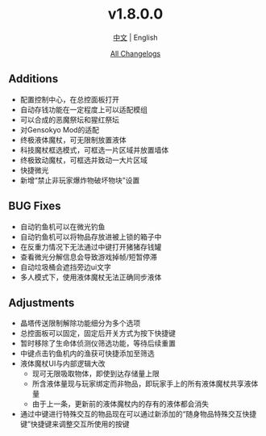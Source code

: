 ﻿<h1 align="center">v1.8.0.0</h1>

<div align="center">

[中文](../zh/v1.8.0.0.md) | English

[All Changelogs](../../ChangeLog-en.md)

</div>

## Additions

- 配置控制中心，在总控面板打开
- 自动存钱功能在一定程度上可以适配模组
- 可以合成的恶魔祭坛和猩红祭坛
- 对Gensokyo Mod的适配
- 终极液体魔杖，可无限制放置液体
- 科技魔杖框选模式，可框选一片区域并放置墙体
- 终极致动魔杖，可框选并致动一大片区域
- 快捷微光
- 新增“禁止非玩家爆炸物破坏物块”设置

## BUG Fixes

- 自动钓鱼机可以在微光钓鱼
- 自动钓鱼机可以将物品存放进被上锁的箱子中
- 在反重力情况下无法通过中键打开猪猪存钱罐
- 查看微光分解信息会导致游戏掉帧/短暂停滞
- 自动垃圾桶会遮挡旁边ui文字
- 多人模式下，使用液体魔杖无法正确同步液体

## Adjustments

- 晶塔传送限制解除功能细分为多个选项
- 总控面板可以固定，固定后开关方式为按下快捷键
- 暂时移除了生命体侦测仪筛选功能，等待后续重置
- 中键点击钓鱼机内的渔获可快捷添加至筛选
- 液体魔杖UI与内部逻辑大改
    - 现可无限吸取物体，即使到达存储量上限
    - 所含液体量现与玩家绑定而非物品，即玩家手上的所有液体魔杖共享液体量
    - 由于上一条，更新前的液体魔杖内的存有的液体都会消失
- 通过中键进行特殊交互的物品现在可以通过新添加的“随身物品特殊交互快捷键”快捷键来调整交互所使用的按键